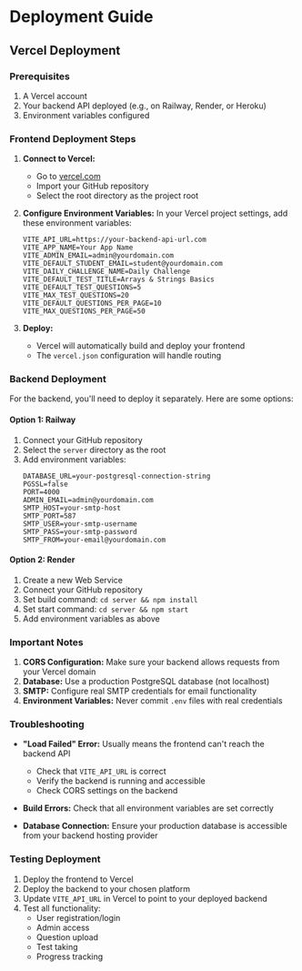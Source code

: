 # Deployment Guide

## Vercel Deployment

### Prerequisites
1. A Vercel account
2. Your backend API deployed (e.g., on Railway, Render, or Heroku)
3. Environment variables configured

### Frontend Deployment Steps

1. **Connect to Vercel:**
   - Go to [vercel.com](https://vercel.com)
   - Import your GitHub repository
   - Select the root directory as the project root

2. **Configure Environment Variables:**
   In your Vercel project settings, add these environment variables:
   
   ```
   VITE_API_URL=https://your-backend-api-url.com
   VITE_APP_NAME=Your App Name
   VITE_ADMIN_EMAIL=admin@yourdomain.com
   VITE_DEFAULT_STUDENT_EMAIL=student@yourdomain.com
   VITE_DAILY_CHALLENGE_NAME=Daily Challenge
   VITE_DEFAULT_TEST_TITLE=Arrays & Strings Basics
   VITE_DEFAULT_TEST_QUESTIONS=5
   VITE_MAX_TEST_QUESTIONS=20
   VITE_DEFAULT_QUESTIONS_PER_PAGE=10
   VITE_MAX_QUESTIONS_PER_PAGE=50
   ```

3. **Deploy:**
   - Vercel will automatically build and deploy your frontend
   - The `vercel.json` configuration will handle routing

### Backend Deployment

For the backend, you'll need to deploy it separately. Here are some options:

#### Option 1: Railway
1. Connect your GitHub repository
2. Select the `server` directory as the root
3. Add environment variables:
   ```
   DATABASE_URL=your-postgresql-connection-string
   PGSSL=false
   PORT=4000
   ADMIN_EMAIL=admin@yourdomain.com
   SMTP_HOST=your-smtp-host
   SMTP_PORT=587
   SMTP_USER=your-smtp-username
   SMTP_PASS=your-smtp-password
   SMTP_FROM=your-email@yourdomain.com
   ```

#### Option 2: Render
1. Create a new Web Service
2. Connect your GitHub repository
3. Set build command: `cd server && npm install`
4. Set start command: `cd server && npm start`
5. Add environment variables as above

### Important Notes

1. **CORS Configuration:** Make sure your backend allows requests from your Vercel domain
2. **Database:** Use a production PostgreSQL database (not localhost)
3. **SMTP:** Configure real SMTP credentials for email functionality
4. **Environment Variables:** Never commit `.env` files with real credentials

### Troubleshooting

- **"Load Failed" Error:** Usually means the frontend can't reach the backend API
  - Check that `VITE_API_URL` is correct
  - Verify the backend is running and accessible
  - Check CORS settings on the backend

- **Build Errors:** Check that all environment variables are set correctly
- **Database Connection:** Ensure your production database is accessible from your backend hosting provider

### Testing Deployment

1. Deploy the frontend to Vercel
2. Deploy the backend to your chosen platform
3. Update `VITE_API_URL` in Vercel to point to your deployed backend
4. Test all functionality:
   - User registration/login
   - Admin access
   - Question upload
   - Test taking
   - Progress tracking

